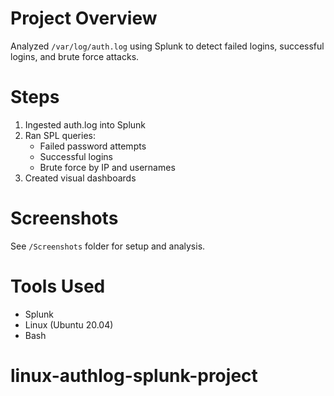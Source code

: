 
# Project Overview
Analyzed `/var/log/auth.log` using Splunk to detect failed logins, successful logins, and brute force attacks.

# Steps
1. Ingested auth.log into Splunk
2. Ran SPL queries:
   - Failed password attempts
   - Successful logins
   - Brute force by IP and usernames
3. Created visual dashboards

# Screenshots
See `/Screenshots` folder for setup and analysis.

# Tools Used
- Splunk
- Linux (Ubuntu 20.04)
- Bash
# linux-authlog-splunk-project

